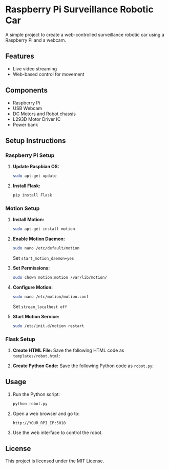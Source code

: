 # Raspberry Pi Surveillance Robotic Car

A simple project to create a web-controlled surveillance robotic car using a Raspberry Pi and a webcam.

## Features

- Live video streaming
- Web-based control for movement

## Components

- Raspberry Pi
- USB Webcam
- DC Motors and Robot chassis
- L293D Motor Driver IC
- Power bank

## Setup Instructions

### Raspberry Pi Setup

1. **Update Raspbian OS:**
    ```bash
    sudo apt-get update
    ```

2. **Install Flask:**
    ```bash
    pip install Flask
    ```

### Motion Setup

1. **Install Motion:**
    ```bash
    sudo apt-get install motion
    ```

2. **Enable Motion Daemon:**
    ```bash
    sudo nano /etc/default/motion
    ```
    Set `start_motion_daemon=yes`

3. **Set Permissions:**
    ```bash
    sudo chown motion:motion /var/lib/motion/
    ```

4. **Configure Motion:**
    ```bash
    sudo nano /etc/motion/motion.conf
    ```
    Set `stream_localhost off`

5. **Start Motion Service:**
    ```bash
    sudo /etc/init.d/motion restart
    ```

### Flask Setup

1. **Create HTML File:**
    Save the following HTML code as `templates/robot.html`:



2. **Create Python Code:**
    Save the following Python code as `robot.py`:

  

## Usage

1. Run the Python script:
    ```bash
    python robot.py
    ```

2. Open a web browser and go to:
    ```
    http://YOUR_RPI_IP:5010
    ```

3. Use the web interface to control the robot.

## License

This project is licensed under the MIT License.

